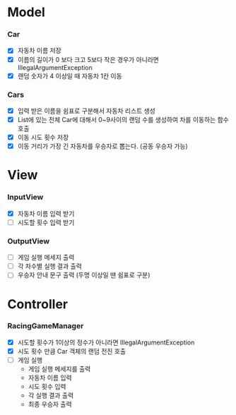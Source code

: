 # Model

### Car

- [x] 자동차 이름 저장
- [x] 이름의 길이가 0 보다 크고 5보다 작은 경우가 아니라면 IllegalArgumentException
- [x] 랜덤 숫자가 4 이상일 때 자동차 1칸 이동

### Cars

- [x] 입력 받은 이름을 쉼표로 구분해서 자동차 리스트 생성
- [x] List에 있는 전체 Car에 대해서 0~9사이의 랜덤 수를 생성하여 차를 이동하는 함수 호출
- [x] 이동 시도 횟수 저장
- [x] 이동 거리가 가장 긴 자동차를 우승자로 뽑는다. (공동 우승자 가능)

# View

### InputView

- [x] 자동차 이름 입력 받기
- [ ] 시도할 횟수 입력 받기

### OutputView

- [ ] 게임 실행 메세지 출력
- [ ] 각 차수별 실행 결과 출력
- [ ] 우승자 안내 문구 출력 (두명 이상일 땐 쉼표로 구분)

# Controller

### RacingGameManager

- [x] 시도할 횟수가 1이상의 정수가 아니라면 IllegalArgumentException
- [x] 시도 횟수 만큼 Car 객체의 랜덤 전진 호출
- [ ] 게임 실행 
  - 게임 실행 메세지를 출력
  - 자동차 이름 입력
  - 시도 횟수 입력
  - 각 실행 결과 출력
  - 최종 우승자 출력

